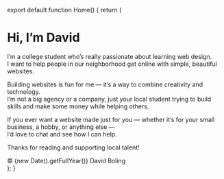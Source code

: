export default function Home() {
  return (
    <main className="min-h-screen flex flex-col items-center justify-center bg-white text-gray-900 px-6 text-center font-sans max-w-xl mx-auto">
      <h1 className="text-4xl font-bold mb-8">Hi, I’m David</h1>
      <p className="mb-6 text-lg leading-relaxed">
        I’m a college student who’s really passionate about learning web design.  
        I want to help people in our neighborhood get online with simple, beautiful websites.
      </p>
      <p className="mb-6 text-lg leading-relaxed">
        Building websites is fun for me — it’s a way to combine creativity and technology.  
        I’m not a big agency or a company, just your local student trying to build skills and make some money while helping others.
      </p>
      <p className="mb-6 text-lg leading-relaxed">
        If you ever want a website made just for you — whether it’s for your small business, a hobby, or anything else —  
        I’d love to chat and see how I can help.
      </p>
      <p className="mb-6 text-lg leading-relaxed italic text-gray-600">
        Thanks for reading and supporting local talent!
      </p>
      <footer className="mt-16 text-sm text-gray-500">
        &copy; {new Date().getFullYear()} David Boling
      </footer>
    </main>
  );
}
